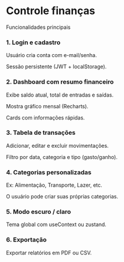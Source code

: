 # Controle finanças

Funcionalidades principais

### 1. Login e cadastro

Usuário cria conta com e-mail/senha.

Sessão persistente (JWT + localStorage).

### 2. Dashboard com resumo financeiro

Exibe saldo atual, total de entradas e saídas.

Mostra gráfico mensal (Recharts).

Cards com informações rápidas.

### 3. Tabela de transações

Adicionar, editar e excluir movimentações.

Filtro por data, categoria e tipo (gasto/ganho).

### 4. Categorias personalizadas

Ex: Alimentação, Transporte, Lazer, etc.

O usuário pode criar suas próprias categorias.

### 5. Modo escuro / claro

Tema global com useContext ou zustand.

### 6. Exportação

Exportar relatórios em PDF ou CSV.